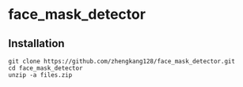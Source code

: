 # face_mask_detector
## Installation
```
git clone https://github.com/zhengkang128/face_mask_detector.git
cd face_mask_detector
unzip -a files.zip
```
